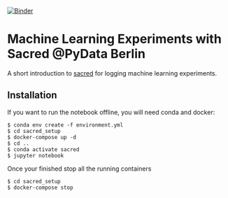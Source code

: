 [![Binder](https://mybinder.org/badge_logo.svg)](https://mybinder.org/v2/gh/JarnoRFB/pydata_berlin_sacred/master)

# Machine Learning Experiments with Sacred @PyData Berlin
A short introduction to [sacred](https://github.com/IDSIA/sacred) for logging machine learning experiments.

## Installation
If you want to run the notebook offline, you will need conda and docker:

    $ conda env create -f environment.yml
    $ cd sacred_setup
    $ docker-compose up -d
    $ cd ..
    $ conda activate sacred
    $ jupyter notebook

Once your finished stop all the running containers

    $ cd sacred_setup
    $ docker-compose stop
    